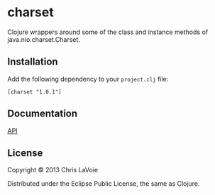 charset
=======

Clojure wrappers around some of the class and instance methods of java.nio.charset.Charset.

## Installation

Add the following dependency to your `project.clj` file:

```
[charset "1.0.1"]
```

## Documentation

[API](http://clavoie.github.io/charset/)

## License

Copyright © 2013 Chris LaVoie

Distributed under the Eclipse Public License, the same as Clojure.
